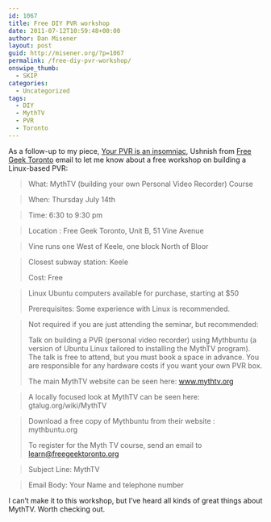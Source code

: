 ```yaml
---
id: 1067
title: Free DIY PVR workshop
date: 2011-07-12T10:59:48+00:00
author: Dan Misener
layout: post
guid: http://misener.org/?p=1067
permalink: /free-diy-pvr-workshop/
onswipe_thumb:
  - SKIP
categories:
  - Uncategorized
tags:
  - DIY
  - MythTV
  - PVR
  - Toronto
---
```

As a follow-up to my piece, [Your PVR is an insomniac](http://misener.org/archives/1054), Ushnish from [Free Geek Toronto](http://freegeektoronto.org) email to let me know about a free workshop on building a Linux-based PVR:

> What: MythTV (building your own Personal Video Recorder) Course
  
> When: Thursday July 14th
  
> Time: 6:30 to 9:30 pm
  
> Location : Free Geek Toronto, Unit B, 51 Vine Avenue
  
> Vine runs one West of Keele, one block North of Bloor
  
> Closest subway station: Keele
> 
> Cost: Free
  
> Linux Ubuntu computers available for purchase, starting at $50
> 
> Prerequisites: Some experience with Linux is recommended.
  
> Not required if you are just attending the seminar, but recommended:
> 
> Talk on building a PVR (personal video recorder) using Mythbuntu (a version of Ubuntu Linux tailored to installing the MythTV program). The talk is free to attend, but you must book a space in advance. You are responsible for any hardware costs if you want your own PVR box.
> 
> The main MythTV website can be seen here: www.mythtv.org
  
> A locally focused look at MythTV can be seen here: gtalug.org/wiki/MythTV
  
> Download a free copy of Mythbuntu from their website : mythbuntu.org
> 
> To register for the Myth TV course, send an email to learn@freegeektoronto.org
  
> Subject Line: MythTV
  
> Email Body: Your Name and telephone number

I can&#8217;t make it to this workshop, but I&#8217;ve heard all kinds of great things about MythTV. Worth checking out.